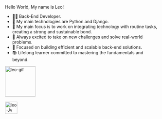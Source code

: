 Hello World, My name is Leo!

- 👨‍💻 Back-End Developer.
- 🐍 My main technologies are Python and Django.
- 🌲 My main focus is to work on integrating technology with routine tasks, creating a strong and sustainable bond.
- 🚀 Always excited to take on new challenges and solve real-world problems.
- 🎯 Focused on building efficient and scalable back-end solutions.
- 📚 Lifelong learner committed to mastering the fundamentals and beyond.




<img align ="center" alt ="leo-gif" height="100" width ="100" src ="https://i.giphy.com/media/v1.Y2lkPTc5MGI3NjExcHVsbm1ueGMyMGE5YnB5MzVjaDFqb2trbGMwZ2diYWhuZmtubDh6aSZlcD12MV9pbnRlcm5hbF9naWZfYnlfaWQmY3Q9Zw/1vlBgKjXEz1jTtsuiH/giphy.gif" >


<link rel="stylesheet" type='text/css' href="https://cdn.jsdelivr.net/gh/devicons/devicon@latest/devicon.min.css" />
<div style="display: inline_block"><br>
<img align ="center" alt ="leo-Jv" height="40" width ="40" src="https://www.vectorlogo.zone/logos/java/java-vertical.svg" />

